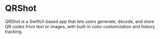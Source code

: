 # QRShot
QRShot is a SwiftUI-based app that lets users generate, decode, and store QR codes from text or images, with built-in color customization and history tracking.
